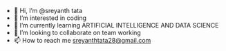 - 👋 Hi, I’m @sreyanth tata
- 👀 I’m interested in coding
- 🌱 I’m currently learning ARTIFICIAL INTELLIGENCE AND DATA SCIENCE
- 💞️ I’m looking to collaborate on team working
- 📫 How to reach me sreyanthtata28@gmail.com

<!---
sreyi/sreyi is a ✨ special ✨ repository because its `README.md` (this file) appears on your GitHub profile.
You can click the Preview link to take a look at your changes.
--->
